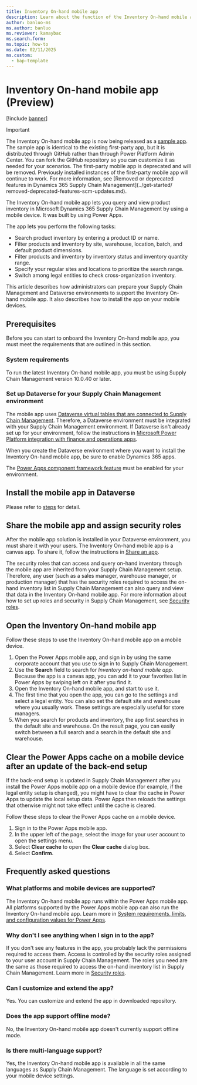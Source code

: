 ```yaml
---
title: Inventory On-hand mobile app
description: Learn about the function of the Inventory On-hand mobile app and how to onboard it, including prerequisites and system requirements.
author: banluo-ms
ms.author: banluo
ms.reviewer: kamaybac
ms.search.form:
ms.topic: how-to
ms.date: 02/11/2025
ms.custom: 
  - bap-template
---
```


# Inventory On-hand mobile app (Preview)

[!include [banner](../../includes/banner.md)]

> [!IMPORTANT]
>  The Inventory On-hand mobile app is now being released as a [sample app](https://github.com/microsoft/scmsamples-InventoryOnHand). The sample app is identical to the existing first-party app, but it is distributed through GitHub rather than through Power Platform Admin Center. You can fork the GitHub repository so you can customize it as needed for your scenarios. The first-party mobile app is deprecated and will be removed. Previously installed instances of the first-party mobile app will continue to work. For more information, see [Removed or deprecated features in Dynamics 365 Supply Chain Management](../get-started/ removed-deprecated-features-scm-updates.md).

The Inventory On-hand mobile app lets you query and view product inventory in Microsoft Dynamics 365 Supply Chain Management by using a mobile device. It was built by using Power Apps.

The app lets you perform the following tasks:

- Search product inventory by entering a product ID or name.
- Filter products and inventory by site, warehouse, location, batch, and default product dimensions.
- Filter products and inventory by inventory status and inventory quantity range.
- Specify your regular sites and locations to prioritize the search range.
- Switch among legal entities to check cross-organization inventory.

This article describes how administrators can prepare your Supply Chain Management and Dataverse environments to support the Inventory On-hand mobile app. It also describes how to install the app on your mobile devices.

## Prerequisites

Before you can start to onboard the Inventory On-hand mobile app, you must meet the requirements that are outlined in this section.

### System requirements

To run the latest Inventory On-hand mobile app, you must be using Supply Chain Management version 10.0.40 or later.

### Set up Dataverse for your Supply Chain Management environment

The mobile app uses [Dataverse virtual tables that are connected to Supply Chain Management](../../fin-ops-core/dev-itpro/power-platform/virtual-entities-overview.md). Therefore, a Dataverse environment must be integrated with your Supply Chain Management environment. If Dataverse isn't already set up for your environment, follow the instructions in [Microsoft Power Platform integration with finance and operations apps](../../fin-ops-core/dev-itpro/power-platform/overview.md).

When you create the Dataverse environment where you want to install the Inventory On-hand mobile app, be sure to enable Dynamics 365 apps.

The [Power Apps component framework feature](/power-apps/developer/component-framework/component-framework-for-canvas-apps#enable-the-power-apps-component-framework-feature) must be enabled for your environment.

## <a name="install-in-dataverse"></a>Install the mobile app in Dataverse

Please refer to [steps](https://github.com/microsoft/scmsamples-InventoryOnHand) for detail.

## Share the mobile app and assign security roles

After the mobile app solution is installed in your Dataverse environment, you must share it with your users. The Inventory On-hand mobile app is a canvas app. To share it, follow the instructions in [Share an app](/power-apps/maker/canvas-apps/share-app#share-an-app).

The security roles that can access and query on-hand inventory through the mobile app are inherited from your Supply Chain Management setup. Therefore, any user (such as a sales manager, warehouse manager, or production manager) that has the security roles required to access the on-hand inventory list in Supply Chain Management can also query and view that data in the Inventory On-hand mobile app. For more information about how to set up roles and security in Supply Chain Management, see [Security roles](../../fin-ops-core/dev-itpro/sysadmin/role-based-security.md#security-roles).

## Open the Inventory On-hand mobile app

Follow these steps to use the Inventory On-hand mobile app on a mobile device.

1. Open the Power Apps mobile app, and sign in by using the same corporate account that you use to sign in to Supply Chain Management.
1. Use the **Search** field to search for *Inventory on-hand mobile app*. Because the app is a canvas app, you can add it to your favorites list in Power Apps by swiping left on it after you find it.
1. Open the Inventory On-hand mobile app, and start to use it.
1. The first time that you open the app, you can go to the settings and select a legal entity. You can also set the default site and warehouse where you usually work. These settings are especially useful for store managers.
1. When you search for products and inventory, the app first searches in the default site and warehouse. On the result page, you can easily switch between a full search and a search in the default site and warehouse.

## Clear the Power Apps cache on a mobile device after an update of the back-end setup

If the back-end setup is updated in Supply Chain Management after you install the Power Apps mobile app on a mobile device (for example, if the legal entity setup is changed), you might have to clear the cache in Power Apps to update the local setup data. Power Apps then reloads the settings that otherwise might not take effect until the cache is cleared.

Follow these steps to clear the Power Apps cache on a mobile device.

1. Sign in to the Power Apps mobile app.
1. In the upper left of the page, select the image for your user account to open the settings menu.
1. Select **Clear cache** to open the **Clear cache** dialog box.
1. Select **Confirm**.

## Frequently asked questions

### What platforms and mobile devices are supported?

The Inventory On-hand mobile app runs within the Power Apps mobile app. All platforms supported by the Power Apps mobile app can also run the Inventory On-hand mobile app. Learn more in [System requirements, limits, and configuration values for Power Apps](/power-apps/limits-and-config).

### Why don't I see anything when I sign in to the app?

If you don't see any features in the app, you probably lack the permissions required to access them. Access is controlled by the security roles assigned to your user account in Supply Chain Management. The roles you need are the same as those required to access the on-hand inventory list in Supply Chain Management. Learn more in [Security roles](../../fin-ops-core/dev-itpro/sysadmin/role-based-security.md#security-roles).

### Can I customize and extend the app?

Yes. You can customize and extend the app in downloaded repository.

### Does the app support offline mode?

No, the Inventory On-hand mobile app doesn't currently support offline mode.

### Is there multi-language support?

Yes, the Inventory On-hand mobile app is available in all the same languages as Supply Chain Management. The language is set according to your mobile device settings.


